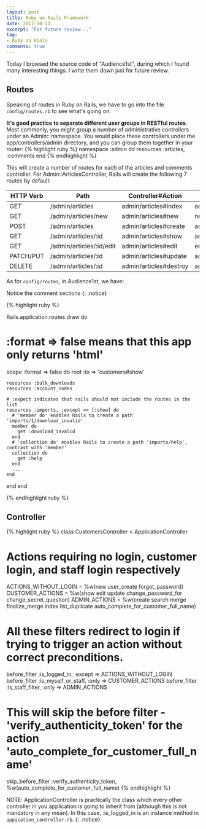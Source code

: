 ```yaml
---
layout: post
title: Ruby on Rails Framework
date: 2017-10-13
excerpt: "For future review..."
tag:
- Ruby on Rials
comments: true
---
```

Today I browsed the source code of "Audience1st", during which I found many interesting things. I write them down just for future review. 

## Routes
Speaking of routes in Ruby on Rails, we have to go into the file `config/routes.rb` to see what's going on.

**It's good practice to separate different user groups in RESTful routes**. Most commonly, you might group a number of administrative controllers under an Admin:: namespace. You would place these controllers under the app/controllers/admin directory, and you can group them together in your router: 
{% highlight  ruby %}
namespace :admin do
  resources :articles, :comments
end
{% endhighlight %}

This will create a number of routes for each of the articles and comments controller. For Admin::ArticlesController, Rails will create the following 7 routes by default:

| HTTP Verb | Path | Controller#Action | Named Helper |
| --- | --- | --- | --- |
| GET | /admin/articles | admin/articles#index | admin_articles_path |
| GET | /admin/articles/new | admin/articles#new | new_admin_article_path |
| POST | /admin/articles | admin/articles#create | admin_articles_path |
| GET | /admin/articles/:id | admin/articles#show | admin_article_path(:id) |
| GET | /admin/articles/:id/edit | admin/articles#edit | edit_admin_article_path(:id) |
| PATCH/PUT | /admin/articles/:id | admin/articles#update | admin_article_path(:id) |
| DELETE | /admin/articles/:id | admin/articles#destroy | admin_article_path(:id) |

As for `config/routes`, in Audience1st, we have:

Notice the comment sections
{: .notice}

{% highlight  ruby %}

Rails.application.routes.draw do
  # :format => false means that this app only returns 'html'
  scope :format => false do
    root :to => 'customers#show'

    resources :bulk_downloads
    resources :account_codes
    
    # :expect indicates that rails should not include the routes in the list
    resources :imports, :except => [:show] do
      # 'member do' enables Rails to create a path 'imports/1/download_invalid'
      member do
        get :download_invalid
      end
      # 'collection do' enables Rails to create a path 'imports/help', contrast with 'member'
      collection do
        get :help
      end
      ...
    end
  end
end

{% endhighlight ruby %}

## Controller
{% highlight ruby %}
class CustomersController < ApplicationController

  # Actions requiring no login, customer login, and staff login respectively
  ACTIONS_WITHOUT_LOGIN = %w(new user_create forgot_password)
  CUSTOMER_ACTIONS = %w(show edit update change_password_for change_secret_question)
  ADMIN_ACTIONS =  %w(create search merge finalize_merge index list_duplicate auto_complete_for_customer_full_name)

  # All these filters redirect to login if trying to trigger an action without correct preconditions.
  before_filter :is_logged_in, :except => ACTIONS_WITHOUT_LOGIN
  before_filter :is_myself_or_staff, :only => CUSTOMER_ACTIONS
  before_filter :is_staff_filter, :only => ADMIN_ACTIONS
  
  # This will skip the before filter - 'verify_authenticity_token' for the action 'auto_complete_for_customer_full_name'
  skip_before_filter :verify_authenticity_token, %w(auto_complete_for_customer_full_name)
{% endhighlight %}

NOTE: ApplicationController is practically the class which every other controller in you application is going to inherit from (although this is not mandatory in any mean). In this case, :is_logged_in is an instance method in `appication_controller.rb`.
{: .notice}
